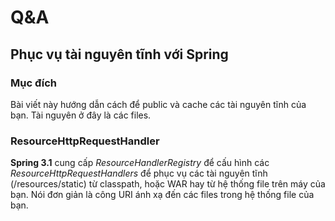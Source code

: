 # Q&A

## Phục vụ tài nguyên tĩnh với Spring

### Mục đích

Bài viết này hướng dẫn cách để public và cache các tài nguyên tĩnh của bạn. Tài nguyên ở đây là các files.

### ResourceHttpRequestHandler

**Spring 3.1** cung cấp *ResourceHandlerRegistry* để cấu hình các *ResourceHttpRequestHandlers* để phục vụ các tài nguyên tĩnh (/resources/static) từ classpath, hoặc WAR hay từ hệ thống file trên máy của bạn. Nói đơn giản là công URI ánh xạ đến các files trong hệ thống file của bạn.